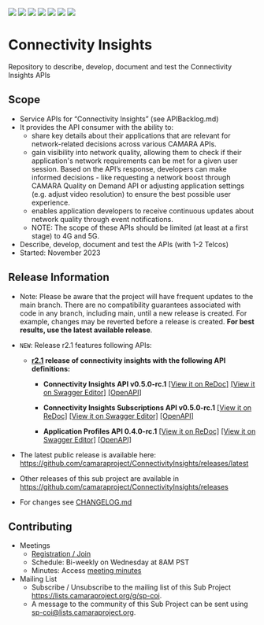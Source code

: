 <a href="https://github.com/camaraproject/ConnectivityInsights/commits/" title="Last Commit"><img src="https://img.shields.io/github/last-commit/camaraproject/ConnectivityInsights?style=plastic"></a>
<a href="https://github.com/camaraproject/ConnectivityInsights/issues" title="Open Issues"><img src="https://img.shields.io/github/issues/camaraproject/ConnectivityInsights?style=plastic"></a>
<a href="https://github.com/camaraproject/ConnectivityInsights/pulls" title="Open Pull Requests"><img src="https://img.shields.io/github/issues-pr/camaraproject/ConnectivityInsights?style=plastic"></a>
<a href="https://github.com/camaraproject/ConnectivityInsights/graphs/contributors" title="Contributors"><img src="https://img.shields.io/github/contributors/camaraproject/ConnectivityInsights?style=plastic"></a>
<a href="https://github.com/camaraproject/ConnectivityInsights" title="Repo Size"><img src="https://img.shields.io/github/repo-size/camaraproject/ConnectivityInsights?style=plastic"></a>
<a href="https://github.com/camaraproject/ConnectivityInsights/blob/main/LICENSE" title="License"><img src="https://img.shields.io/badge/License-Apache%202.0-green.svg?style=plastic"></a>
<a href="https://github.com/camaraproject/ConnectivityInsights/releases/latest" title="Latest Release"><img src="https://img.shields.io/github/release/camaraproject/ConnectivityInsights?style=plastic"></a>

# Connectivity Insights
Repository to describe, develop, document and test the Connectivity Insights APIs

## Scope
* Service APIs for “Connectivity Insights” (see APIBacklog.md)
* It provides the API consumer with the ability to:
  * share key details about their applications that are relevant for network-related decisions across various CAMARA APIs.
  * gain visibility into network quality, allowing them to
check if their application's network requirements can be met for a given user session. Based on the API’s response, developers can make informed decisions - like requesting a network boost through CAMARA Quality on Demand API or adjusting application settings (e.g. adjust video resolution) to ensure the best possible user experience.
  * enables application developers to receive continuous updates
about network quality through event notifications.
  * NOTE: The scope of these APIs should be limited (at least at a first stage) to 4G and 5G.
* Describe, develop, document and test the APIs (with 1-2 Telcos)
* Started: November 2023

## Release Information

* Note: Please be aware that the project will have frequent updates to the main branch. There are no compatibility guarantees associated with code in any branch, including main, until a new release is created. For example, changes may be reverted before a release is created. **For best results, use the latest available release**.

* `NEW`: Release r2.1 features following APIs:

  *  **[r2.1](https://github.com/camaraproject/ConnectivityInsights/tree/r2.1) release of connectivity insights with the following API definitions:**

      *  **Connectivity Insights API v0.5.0-rc.1**
    [[View it on ReDoc]](https://redocly.github.io/redoc/?url=https://raw.githubusercontent.com/camaraproject/ConnectivityInsights/r2.1/code/API_definitions/connectivity-insights.yaml&nocors)
    [[View it on Swagger Editor]](https://editor.swagger.io/?url=https://raw.githubusercontent.com/camaraproject/ConnectivityInsights/r2.1/code/API_definitions/connectivity-insights.yaml)
    [[OpenAPI]](https://raw.githubusercontent.com/camaraproject/ConnectivityInsights/r2.1/code/API_definitions/connectivity-insights.yaml)

      *  **Connectivity Insights Subscriptions API v0.5.0-rc.1**
    [[View it on ReDoc]](https://redocly.github.io/redoc/?url=https://raw.githubusercontent.com/camaraproject/ConnectivityInsights/r2.1/code/API_definitions/connectivity-insights-subscriptions.yaml&nocors)
    [[View it on Swagger Editor]](https://editor.swagger.io/?url=https://raw.githubusercontent.com/camaraproject/ConnectivityInsights/r2.1/code/API_definitions/connectivity-insights-subscriptions.yaml)
    [[OpenAPI]](https://raw.githubusercontent.com/camaraproject/ConnectivityInsights/r2.1/code/API_definitions/connectivity-insights-subscriptions.yaml)

      *  **Application Profiles API 0.4.0-rc.1**
    [[View it on ReDoc]](https://redocly.github.io/redoc/?url=https://raw.githubusercontent.com/camaraproject/ConnectivityInsights/r2.1/code/API_definitions/application-profiles.yaml&nocors)
    [[View it on Swagger Editor]](https://editor.swagger.io/?url=https://raw.githubusercontent.com/camaraproject/ConnectivityInsights/r2.1/code/API_definitions/application-profiles.yaml)
    [[OpenAPI]](https://raw.githubusercontent.com/camaraproject/ConnectivityInsights/r2.1/code/API_definitions/application-profiles.yaml)


* The latest public release is available here: https://github.com/camaraproject/ConnectivityInsights/releases/latest
* Other releases of this sub project are available in https://github.com/camaraproject/ConnectivityInsights/releases
* For changes see [CHANGELOG.md](https://github.com/camaraproject/ConnectivityInsights/blob/main/CHANGELOG.md)

## Contributing
* Meetings <!-- for new API families request a meeting link from the LF admin team or replace the information with the existing meeting information (of the API family) -->
    * [Registration / Join](https://zoom-lfx.platform.linuxfoundation.org/meeting/92345695827?password=35dff2b2-058d-44de-bd7e-67d08c9e9f9d)
    * Schedule: Bi-weekly on Wednesday at 8AM PST
    * Minutes: Access [meeting minutes](https://lf-camaraproject.atlassian.net/wiki/x/vTve)
* Mailing List
    <!-- Note: the $api-family-mailinglist$ is not necessery the $repo-name$, if the repository is belonging to an API Family  -->
    * Subscribe / Unsubscribe to the mailing list of this Sub Project <https://lists.camaraproject.org/g/sp-coi>.
    * A message to the community of this Sub Project can be sent using <sp-coi@lists.camaraproject.org>.
